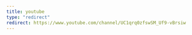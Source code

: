 ```yaml
---
title: youtube
type: "redirect"
redirect: https://www.youtube.com/channel/UC1qrq0zfswSM_Uf9-vBrsiw
---
```

